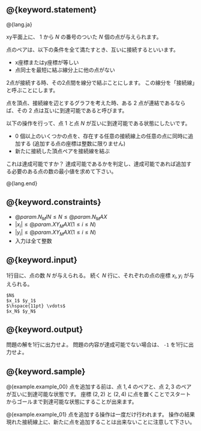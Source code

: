 ## @{keyword.statement}

@{lang.ja}

xy平面上に、 $1$ から $N$ の番号のついた $N$ 個の点が与えられます。

点のペアは、以下の条件を全て満たすとき、互いに接続するといいます。

- x座標またはy座標が等しい
- 点同士を最短に結ぶ線分上に他の点がない

2点が接続する時、その2点間を線分で結ぶことにします。
この線分を「接続線」と呼ぶことにします。

点を頂点、接続線を辺とするグラフを考えた時、ある 2 点が連結であるならば、その 2 点は互いに到達可能であると呼びます。

以下の操作を行って、点 $1$ と点 $N$ が互いに到達可能である状態にしたいです。

- $0$ 個以上のいくつかの点を、存在する任意の接続線上の任意の点に同時に追加する
(追加する点の座標は整数に限りません)
- 新たに接続した頂点ペアを接続線を結ぶ

これは達成可能ですか？
達成可能であるかを判定し、達成可能であれば追加する必要のある点の数の最小値を求めて下さい。

@{lang.end}
## @{keyword.constraints}

- $@{param.N_MIN} \leq N \leq @{param.N_MAX}$
- $|x_i| \leq @{param.XY_MAX} (1 \leq i \leq N)$
- $|y_i| \leq @{param.XY_MAX} (1 \leq i \leq N)$
- 入力は全て整数

## @{keyword.input}
1行目に、点の数 $N$ が与えられる。
続く $N$ 行に、それぞれの点の座標 $x_i, y_i$ が与えられる。

```
$N$
$x_1$ $y_1$
$\hspace{11pt} \vdots$
$x_N$ $y_N$
```

## @{keyword.output}
問題の解を1行に出力せよ。
問題の内容が達成可能でない場合は、 `-1` を1行に出力せよ。

## @{keyword.sample}

@{example.example_00}
点を追加する前は、点 $1, 4$ のペアと、点 $2, 3$ のペアが互いに到達可能な状態です。
座標 $(2, 2)$ と $(2, 4)$ に点を置くことでスタートからゴールまで到達可能な状態にすることが出来ます。

@{example.example_01}
点を追加する操作は一度だけ行われます。
操作の結果現れた接続線上に、新たに点を追加することは出来ないことに注意して下さい。

